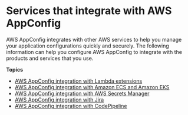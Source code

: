 # Services that integrate with AWS AppConfig<a name="appconfig-integration"></a>

AWS AppConfig integrates with other AWS services to help you manage your application configurations quickly and securely\. The following information can help you configure AWS AppConfig to integrate with the products and services that you use\. 

**Topics**
+ [AWS AppConfig integration with Lambda extensions](appconfig-integration-lambda-extensions.md)
+ [AWS AppConfig integration with Amazon ECS and Amazon EKS](appconfig-integration-containers-agent.md)
+ [AWS AppConfig integration with AWS Secrets Manager](appconfig-integration-secrets-manager.md)
+ [AWS AppConfig integration with Jira](appconfig-integration-ref-jira.md)
+ [AWS AppConfig integration with CodePipeline](appconfig-integration-codepipeline.md)